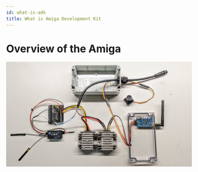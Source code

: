 ```yaml
---
id: what-is-adk
title: What is Amiga Development Kit
---
```


# Overview of the Amiga
![An image from the static](../static/img/fpv_wiring_example.jpg)
